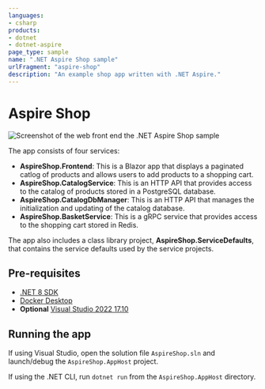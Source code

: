 ```yaml
---
languages:
- csharp
products:
- dotnet
- dotnet-aspire
page_type: sample
name: ".NET Aspire Shop sample"
urlFragment: "aspire-shop"
description: "An example shop app written with .NET Aspire."
---
```


# Aspire Shop

![Screenshot of the web front end the .NET Aspire Shop sample](./images/aspireshop-frontend-complete.png)

The app consists of four services:

- **AspireShop.Frontend**: This is a Blazor app that displays a paginated catlog of products and allows users to add products to a shopping cart.
- **AspireShop.CatalogService**: This is an HTTP API that provides access to the catalog of products stored in a PostgreSQL database.
- **AspireShop.CatalogDbManager**: This is an HTTP API that manages the initialization and updating of the catalog database.
- **AspireShop.BasketService**: This is a gRPC service that provides access to the shopping cart stored in Redis.

The app also includes a class library project, **AspireShop.ServiceDefaults**, that contains the service defaults used by the service projects.

## Pre-requisites

- [.NET 8 SDK](https://dotnet.microsoft.com/download/dotnet/8.0)
- [Docker Desktop](https://www.docker.com/products/docker-desktop/)
- **Optional** [Visual Studio 2022 17.10](https://visualstudio.microsoft.com/vs/preview/)

## Running the app

If using Visual Studio, open the solution file `AspireShop.sln` and launch/debug the `AspireShop.AppHost` project.

If using the .NET CLI, run `dotnet run` from the `AspireShop.AppHost` directory.
